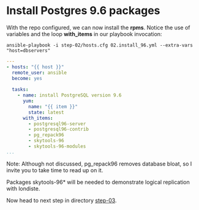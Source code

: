 Install Postgres 9.6 packages
================

With the repo configured, we can now install the **rpms**. Notice the use of variables and the loop **with\_items** in our playbook invocation:

	ansible-playbook -i step-02/hosts.cfg 02.install_96.yml --extra-vars "host=dbservers"

``` yaml
---
- hosts: "{{ host }}"
  remote_user: ansible
  become: yes
 
  tasks:
    - name: install PostgreSQL version 9.6
      yum:
        name: "{{ item }}"
        state: latest
      with_items:
        - postgresql96-server
        - postgresql96-contrib
        - pg_repack96
        - skytools-96
        - skytools-96-modules
...
```
Note: Although not discussed, pg\_repack96 removes database bloat, so I invite you to take time to read up on it.

Packages skytools-96\* will be needed to demonstrate logical replication with londiste.

Now head to next step in directory [step-03](https://github.com/4orbit/ansible-PG-tuto/tree/master/step-03).
